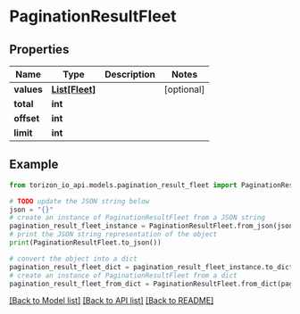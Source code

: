 # PaginationResultFleet


## Properties

Name | Type | Description | Notes
------------ | ------------- | ------------- | -------------
**values** | [**List[Fleet]**](Fleet.md) |  | [optional] 
**total** | **int** |  | 
**offset** | **int** |  | 
**limit** | **int** |  | 

## Example

```python
from torizon_io_api.models.pagination_result_fleet import PaginationResultFleet

# TODO update the JSON string below
json = "{}"
# create an instance of PaginationResultFleet from a JSON string
pagination_result_fleet_instance = PaginationResultFleet.from_json(json)
# print the JSON string representation of the object
print(PaginationResultFleet.to_json())

# convert the object into a dict
pagination_result_fleet_dict = pagination_result_fleet_instance.to_dict()
# create an instance of PaginationResultFleet from a dict
pagination_result_fleet_from_dict = PaginationResultFleet.from_dict(pagination_result_fleet_dict)
```
[[Back to Model list]](../README.md#documentation-for-models) [[Back to API list]](../README.md#documentation-for-api-endpoints) [[Back to README]](../README.md)


